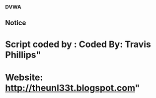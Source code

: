 ### DVWA

## Notice

# Script coded by : Coded By: Travis Phillips"
# Website: http://theunl33t.blogspot.com" 